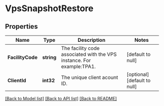 # VpsSnapshotRestore

## Properties
Name | Type | Description | Notes
------------ | ------------- | ------------- | -------------
**FacilityCode** | **string** | The facility code associated with the VPS instance. For example:TPA1. | [default to null]
**ClientId** | **int32** | The unique client acount ID. | [optional] [default to null]

[[Back to Model list]](../README.md#documentation-for-models) [[Back to API list]](../README.md#documentation-for-api-endpoints) [[Back to README]](../README.md)


